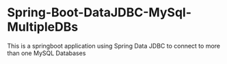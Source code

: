 # Spring-Boot-DataJDBC-MySql-MultipleDBs
This is a springboot application using Spring Data JDBC to connect to more than one MySQL Databases
